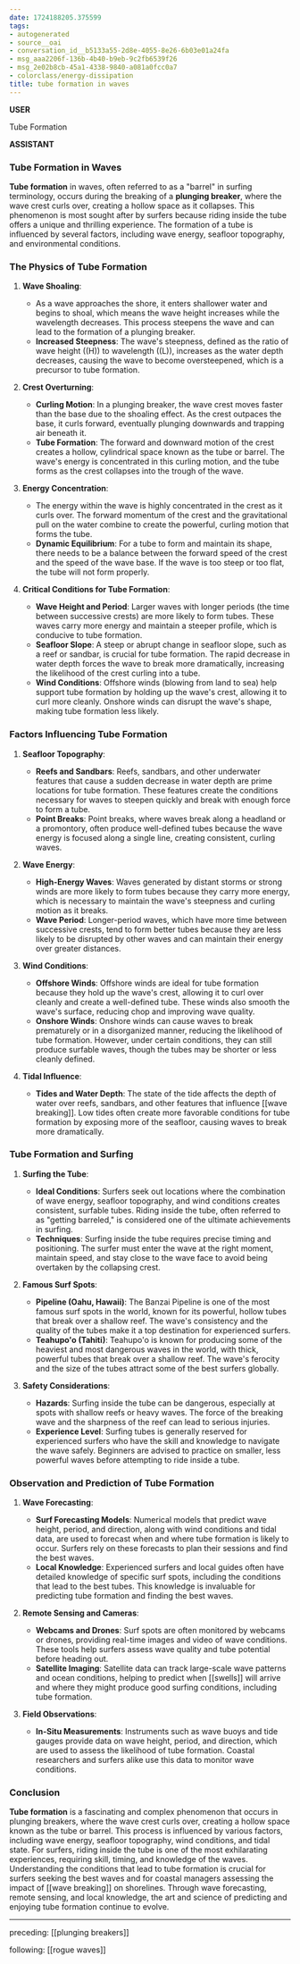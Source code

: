 ```yaml
---
date: 1724188205.375599
tags:
- autogenerated
- source__oai
- conversation_id__b5133a55-2d8e-4055-8e26-6b03e01a24fa
- msg_aaa2206f-136b-4b40-b9eb-9c2fb6539f26
- msg_2e02b8cb-45a1-4338-9840-a081a0fcc0a7
- colorclass/energy-dissipation
title: tube formation in waves
---
```


**USER**

Tube Formation


**ASSISTANT**

### Tube Formation in Waves

**Tube formation** in waves, often referred to as a "barrel" in surfing terminology, occurs during the breaking of a **plunging breaker**, where the wave crest curls over, creating a hollow space as it collapses. This phenomenon is most sought after by surfers because riding inside the tube offers a unique and thrilling experience. The formation of a tube is influenced by several factors, including wave energy, seafloor topography, and environmental conditions.

### The Physics of Tube Formation

1. **Wave Shoaling**:
   - As a wave approaches the shore, it enters shallower water and begins to shoal, which means the wave height increases while the wavelength decreases. This process steepens the wave and can lead to the formation of a plunging breaker.
   - **Increased Steepness**: The wave's steepness, defined as the ratio of wave height (\(H\)) to wavelength (\(L\)), increases as the water depth decreases, causing the wave to become oversteepened, which is a precursor to tube formation.

2. **Crest Overturning**:
   - **Curling Motion**: In a plunging breaker, the wave crest moves faster than the base due to the shoaling effect. As the crest outpaces the base, it curls forward, eventually plunging downwards and trapping air beneath it.
   - **Tube Formation**: The forward and downward motion of the crest creates a hollow, cylindrical space known as the tube or barrel. The wave's energy is concentrated in this curling motion, and the tube forms as the crest collapses into the trough of the wave.

3. **Energy Concentration**:
   - The energy within the wave is highly concentrated in the crest as it curls over. The forward momentum of the crest and the gravitational pull on the water combine to create the powerful, curling motion that forms the tube.
   - **Dynamic Equilibrium**: For a tube to form and maintain its shape, there needs to be a balance between the forward speed of the crest and the speed of the wave base. If the wave is too steep or too flat, the tube will not form properly.

4. **Critical Conditions for Tube Formation**:
   - **Wave Height and Period**: Larger waves with longer periods (the time between successive crests) are more likely to form tubes. These waves carry more energy and maintain a steeper profile, which is conducive to tube formation.
   - **Seafloor Slope**: A steep or abrupt change in seafloor slope, such as a reef or sandbar, is crucial for tube formation. The rapid decrease in water depth forces the wave to break more dramatically, increasing the likelihood of the crest curling into a tube.
   - **Wind Conditions**: Offshore winds (blowing from land to sea) help support tube formation by holding up the wave's crest, allowing it to curl more cleanly. Onshore winds can disrupt the wave's shape, making tube formation less likely.

### Factors Influencing Tube Formation

1. **Seafloor Topography**:
   - **Reefs and Sandbars**: Reefs, sandbars, and other underwater features that cause a sudden decrease in water depth are prime locations for tube formation. These features create the conditions necessary for waves to steepen quickly and break with enough force to form a tube.
   - **Point Breaks**: Point breaks, where waves break along a headland or a promontory, often produce well-defined tubes because the wave energy is focused along a single line, creating consistent, curling waves.

2. **Wave Energy**:
   - **High-Energy Waves**: Waves generated by distant storms or strong winds are more likely to form tubes because they carry more energy, which is necessary to maintain the wave's steepness and curling motion as it breaks.
   - **Wave Period**: Longer-period waves, which have more time between successive crests, tend to form better tubes because they are less likely to be disrupted by other waves and can maintain their energy over greater distances.

3. **Wind Conditions**:
   - **Offshore Winds**: Offshore winds are ideal for tube formation because they hold up the wave's crest, allowing it to curl over cleanly and create a well-defined tube. These winds also smooth the wave's surface, reducing chop and improving wave quality.
   - **Onshore Winds**: Onshore winds can cause waves to break prematurely or in a disorganized manner, reducing the likelihood of tube formation. However, under certain conditions, they can still produce surfable waves, though the tubes may be shorter or less cleanly defined.

4. **Tidal Influence**:
   - **Tides and Water Depth**: The state of the tide affects the depth of water over reefs, sandbars, and other features that influence [[wave breaking]]. Low tides often create more favorable conditions for tube formation by exposing more of the seafloor, causing waves to break more dramatically.

### Tube Formation and Surfing

1. **Surfing the Tube**:
   - **Ideal Conditions**: Surfers seek out locations where the combination of wave energy, seafloor topography, and wind conditions creates consistent, surfable tubes. Riding inside the tube, often referred to as "getting barreled," is considered one of the ultimate achievements in surfing.
   - **Techniques**: Surfing inside the tube requires precise timing and positioning. The surfer must enter the wave at the right moment, maintain speed, and stay close to the wave face to avoid being overtaken by the collapsing crest.

2. **Famous Surf Spots**:
   - **Pipeline (Oahu, Hawaii)**: The Banzai Pipeline is one of the most famous surf spots in the world, known for its powerful, hollow tubes that break over a shallow reef. The wave's consistency and the quality of the tubes make it a top destination for experienced surfers.
   - **Teahupo'o (Tahiti)**: Teahupo'o is known for producing some of the heaviest and most dangerous waves in the world, with thick, powerful tubes that break over a shallow reef. The wave's ferocity and the size of the tubes attract some of the best surfers globally.

3. **Safety Considerations**:
   - **Hazards**: Surfing inside the tube can be dangerous, especially at spots with shallow reefs or heavy waves. The force of the breaking wave and the sharpness of the reef can lead to serious injuries.
   - **Experience Level**: Surfing tubes is generally reserved for experienced surfers who have the skill and knowledge to navigate the wave safely. Beginners are advised to practice on smaller, less powerful waves before attempting to ride inside a tube.

### Observation and Prediction of Tube Formation

1. **Wave Forecasting**:
   - **Surf Forecasting Models**: Numerical models that predict wave height, period, and direction, along with wind conditions and tidal data, are used to forecast when and where tube formation is likely to occur. Surfers rely on these forecasts to plan their sessions and find the best waves.
   - **Local Knowledge**: Experienced surfers and local guides often have detailed knowledge of specific surf spots, including the conditions that lead to the best tubes. This knowledge is invaluable for predicting tube formation and finding the best waves.

2. **Remote Sensing and Cameras**:
   - **Webcams and Drones**: Surf spots are often monitored by webcams or drones, providing real-time images and video of wave conditions. These tools help surfers assess wave quality and tube potential before heading out.
   - **Satellite Imaging**: Satellite data can track large-scale wave patterns and ocean conditions, helping to predict when [[swells]] will arrive and where they might produce good surfing conditions, including tube formation.

3. **Field Observations**:
   - **In-Situ Measurements**: Instruments such as wave buoys and tide gauges provide data on wave height, period, and direction, which are used to assess the likelihood of tube formation. Coastal researchers and surfers alike use this data to monitor wave conditions.

### Conclusion

**Tube formation** is a fascinating and complex phenomenon that occurs in plunging breakers, where the wave crest curls over, creating a hollow space known as the tube or barrel. This process is influenced by various factors, including wave energy, seafloor topography, wind conditions, and tidal state. For surfers, riding inside the tube is one of the most exhilarating experiences, requiring skill, timing, and knowledge of the waves. Understanding the conditions that lead to tube formation is crucial for surfers seeking the best waves and for coastal managers assessing the impact of [[wave breaking]] on shorelines. Through wave forecasting, remote sensing, and local knowledge, the art and science of predicting and enjoying tube formation continue to evolve.


---

preceding: [[plunging breakers]]  


following: [[rogue waves]]